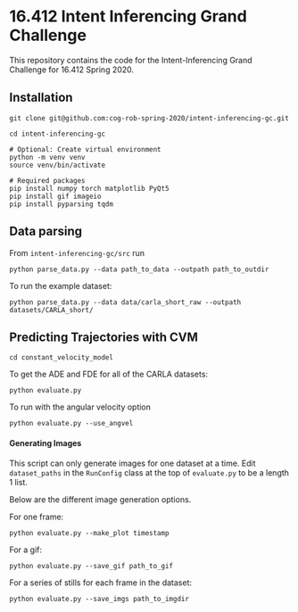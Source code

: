 # 16.412 Intent Inferencing Grand Challenge

This repository contains the code for the Intent-Inferencing Grand Challenge for 16.412 Spring 2020.

## Installation
```
git clone git@github.com:cog-rob-spring-2020/intent-inferencing-gc.git

cd intent-inferencing-gc

# Optional: Create virtual environment
python -m venv venv
source venv/bin/activate

# Required packages
pip install numpy torch matplotlib PyQt5
pip install gif imageio
pip install pyparsing tqdm
```

## Data parsing
From `intent-inferencing-gc/src` run
```
python parse_data.py --data path_to_data --outpath path_to_outdir
```

To run the example dataset:
```
python parse_data.py --data data/carla_short_raw --outpath datasets/CARLA_short/
```

## Predicting Trajectories with CVM
```
cd constant_velocity_model
```
To get the ADE and FDE for all of the CARLA datasets:
```
python evaluate.py
```
To run with the angular velocity option
```
python evaluate.py --use_angvel
```

#### Generating Images
This script can only generate images for one dataset at a time. Edit `dataset_paths` in the `RunConfig` class at the top of `evaluate.py` to be a length 1 list.

Below are the different image generation options.

For one frame:
```
python evaluate.py --make_plot timestamp
```

For a gif:
```
python evaluate.py --save_gif path_to_gif
```

For a series of stills for each frame in the dataset:
```
python evaluate.py --save_imgs path_to_imgdir
```
